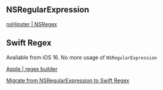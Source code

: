 
## NSRegularExpression

[nsHipster | NSRegex](https://nshipster.com/swift-regular-expressions/)


## Swift Regex

Available from iOS 16. No more usage of `NSRegularExpression` 

[Apple | regex builder](https://developer.apple.com/documentation/RegexBuilder)

[Migrate from NSRegularExpression to Swift Regex](https://www.polpiella.dev/from-nsregular-expression-to-swift-regex)
